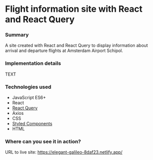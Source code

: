 # Flight information site with React and React Query

### Summary

A site created with React and React Query to display information about arrival and departure flights at Amsterdam Airport Schipol.

### Implementation details

TEXT

### Technologies used

- JavaScript ES6+
- React
- [React Query](https://github.com/tannerlinsley/react-query)
- Axios
- CSS
- [Styled Components](https://github.com/styled-components)
- HTML

### Where can you see it in action?

URL to live site: https://elegant-galileo-8daf23.netlify.app/
